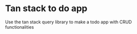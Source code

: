 # Tan stack to do app

Use the tan stack query library to make a todo app with CRUD functionalities
